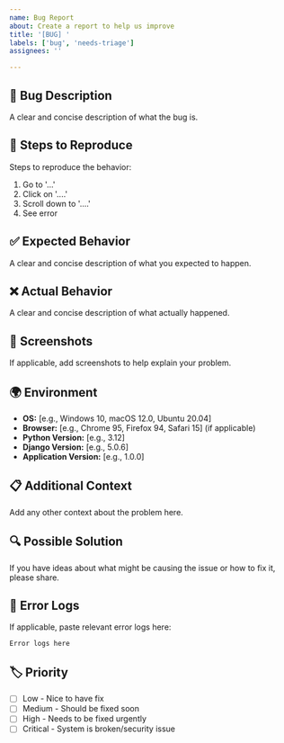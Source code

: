 ```yaml
---
name: Bug Report
about: Create a report to help us improve
title: '[BUG] '
labels: ['bug', 'needs-triage']
assignees: ''

---
```


## 🐛 Bug Description
A clear and concise description of what the bug is.

## 🔄 Steps to Reproduce
Steps to reproduce the behavior:
1. Go to '...'
2. Click on '....'
3. Scroll down to '....'
4. See error

## ✅ Expected Behavior
A clear and concise description of what you expected to happen.

## ❌ Actual Behavior
A clear and concise description of what actually happened.

## 📸 Screenshots
If applicable, add screenshots to help explain your problem.

## 🌍 Environment
- **OS:** [e.g., Windows 10, macOS 12.0, Ubuntu 20.04]
- **Browser:** [e.g., Chrome 95, Firefox 94, Safari 15] (if applicable)
- **Python Version:** [e.g., 3.12]
- **Django Version:** [e.g., 5.0.6]
- **Application Version:** [e.g., 1.0.0]

## 📋 Additional Context
Add any other context about the problem here.

## 🔍 Possible Solution
If you have ideas about what might be causing the issue or how to fix it, please share.

## 📝 Error Logs
If applicable, paste relevant error logs here:

```
Error logs here
```

## 🏷️ Priority
<!-- Mark the priority level -->
- [ ] Low - Nice to have fix
- [ ] Medium - Should be fixed soon
- [ ] High - Needs to be fixed urgently
- [ ] Critical - System is broken/security issue